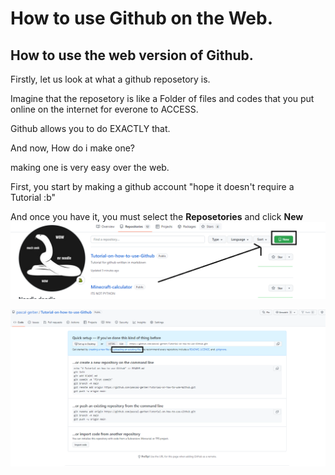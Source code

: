 # How to use Github on the Web.

## How to use the web version of Github.

Firstly, let us look at what a github reposetory is.

Imagine that the reposetory is like a Folder of files and codes that you put online on the internet for everone to ACCESS.

Github allows you to do EXACTLY that.


And now, How do i make one?

making one is very easy over the web.

First, you start by making a github account "hope it doesn't require a Tutorial :b"

And once you have it, you must select the **Reposetories** and click **New**
![Random Image](https://github.com/pascal-gerber/Tutorial-on-how-to-use-Github/blob/main/Create%20The%20First%20Reposetory.PNG)

![Random Image](https://github.com/pascal-gerber/Tutorial-on-how-to-use-Github/blob/main/Create%20a%20new%20reposetory%20web.PNG)
